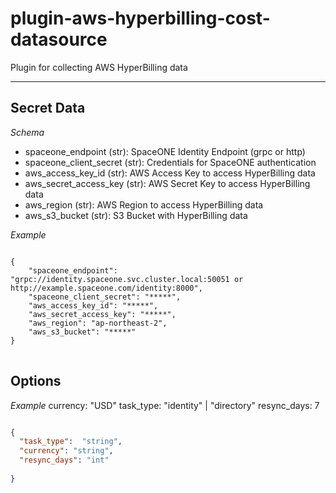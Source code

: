 # plugin-aws-hyperbilling-cost-datasource
Plugin for collecting AWS HyperBilling data

---

## Secret Data
*Schema*
* spaceone_endpoint (str): SpaceONE Identity Endpoint (grpc or http)
* spaceone_client_secret (str): Credentials for SpaceONE authentication
* aws_access_key_id (str): AWS Access Key to access HyperBilling data
* aws_secret_access_key (str): AWS Secret Key to access HyperBilling data
* aws_region (str): AWS Region to access HyperBilling data
* aws_s3_bucket (str): S3 Bucket with HyperBilling data

*Example*
<pre>
<code>
{
    "spaceone_endpoint": "grpc://identity.spaceone.svc.cluster.local:50051 or http://example.spaceone.com/identity:8000",
    "spaceone_client_secret": "*****",
    "aws_access_key_id": "*****",
    "aws_secret_access_key": "*****",
    "aws_region": "ap-northeast-2",
    "aws_s3_bucket": "*****"
}
</code>
</pre>

## Options
*Example*
currency: "USD"
task_type: "identity" | "directory"
resync_days: 7

```json

{
  "task_type":  "string",
  "currency": "string",
  "resync_days": "int"
  
}


```


